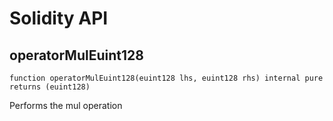 # Solidity API

## operatorMulEuint128

```solidity
function operatorMulEuint128(euint128 lhs, euint128 rhs) internal pure returns (euint128)
```

Performs the mul operation

